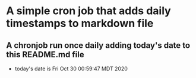 A simple cron job that adds daily timestamps to markdown file
============================================================
## A chronjob run once daily adding today's date to this README.md file
* today's date is Fri Oct 30 00:59:47 MDT 2020
